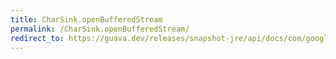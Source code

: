 ```yaml
---
title: CharSink.openBufferedStream
permalink: /CharSink.openBufferedStream/
redirect_to: https://guava.dev/releases/snapshot-jre/api/docs/com/google/common/io/CharSink.html#openBufferedStream--
---
```

